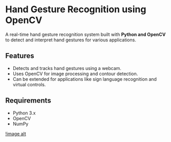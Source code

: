 # Hand Gesture Recognition using OpenCV

A real-time hand gesture recognition system built with **Python and OpenCV** to detect and interpret hand gestures for various applications.

## Features
- Detects and tracks hand gestures using a webcam.
- Uses OpenCV for image processing and contour detection.
- Can be extended for applications like sign language recognition and virtual controls.

## Requirements
- Python 3.x
- OpenCV
- NumPy


[!image alt](https://github.com/venudhar123/hand-gesture-rognition/blob/9f358416085deeb38a3d9d5ff2dcc3a136eb5ebd/hand%20gesture%20image.png)
